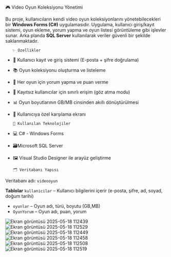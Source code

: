  🎮 Video Oyun Koleksiyonu Yönetimi

Bu proje, kullanıcıların kendi video oyun koleksiyonlarını yönetebilecekleri bir **Windows Forms (C#)** uygulamasıdır. Uygulama, kullanıcı giriş/kayıt sistemi, oyun ekleme, yorum yapma ve oyun listesi görüntüleme gibi işlevler sunar. Arka planda **SQL Server** kullanılarak veriler güvenli bir şekilde saklanmaktadır.

       ✨ Özellikler

- 🔐 Kullanıcı kayıt ve giriş sistemi (E-posta + şifre doğrulama)
- 📚 Oyun koleksiyonu oluşturma ve listeleme
- 📝 Her oyun için yorum yapma ve puan verme
- 👤 Kayıtsız kullanıcılar için sınırlı erişim (göz atma modu)
- 📊 Oyun boyutlarının GB/MB cinsinden akıllı dönüştürülmesi
- 📌 Kullanıcıya özel karşılama ekranı

      🧰 Kullanılan Teknolojiler

- 💻 C# - Windows Forms
- 🗃️Microsoft SQL Server
- 🖼️ Visual Studio Designer ile arayüz geliştirme

      🗂️ Veritabanı Yapısı

Veritabanı adı: `videooyun`

**Tablolar**
 `kullanicilar` – Kullanıcı bilgilerini içerir (e-posta, şifre, ad, soyad, doğum tarihi)
- `oyunlar` – Oyun adı, türü, boyutu (GB,MB)
- `OyunYorum` – Oyun adı, puan, yorum

![Ekran görüntüsü 2025-05-18 112439](https://github.com/user-attachments/assets/6f2cb564-6aff-44d7-ab09-cfac971a5641)
![Ekran görüntüsü 2025-05-18 112529](https://github.com/user-attachments/assets/b6b020e0-4e4d-45db-b963-50fd26e32baf)
![Ekran görüntüsü 2025-05-18 112449](https://github.com/user-attachments/assets/1d86e9c1-3d13-4369-be1a-cd7d16f57ced)
![Ekran görüntüsü 2025-05-18 112458](https://github.com/user-attachments/assets/b532e2bb-7651-4b9a-afc5-ca5341f98103)
![Ekran görüntüsü 2025-05-18 112508](https://github.com/user-attachments/assets/10685f82-6563-4436-b19f-f0c6ea3e200e)
![Ekran görüntüsü 2025-05-18 112519](https://github.com/user-attachments/assets/23cc0ab3-ace7-4ac3-99bd-04fbf8749355)

